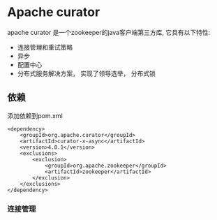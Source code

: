 # Apache curator 
apache curator 是一个zookeeper的java客户端第三方库, 它具有以下特性:

- 连接管理和重试策略
- 异步
- 配置中心
- 分布式服务解决方案， 实现了领导选举， 分布式锁

## 依赖
添加依赖到pom.xml

``` 
<dependency>
    <groupId>org.apache.curator</groupId>
    <artifactId>curator-x-async</artifactId>
    <version>4.0.1</version>
    <exclusions>
        <exclusion>
            <groupId>org.apache.zookeeper</groupId>
            <artifactId>zookeeper</artifactId>
        </exclusion>
    </exclusions>
</dependency>
``` 


### 连接管理
